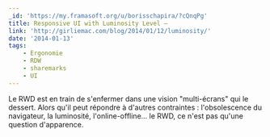 ```yaml
---
_id: 'https://my.framasoft.org/u/borisschapira/?cQnqPg'
title: Responsive UI with Luminosity Level –
link: 'http://girliemac.com/blog/2014/01/12/luminosity/'
date: '2014-01-13'
tags:
    - Ergonomie
    - RDW
    - sharemarks
    - UI
---
```


<div class="markdown"><p>Le RWD est en train de s'enfermer dans une vision &quot;multi-écrans&quot; qui le dessert. Alors qu'il peut répondre à d'autres contraintes : l'obsolescence du navigateur, la luminosité, l'online-offline... le RWD, ce n'est pas qu'une question d'apparence.
</p></div>
